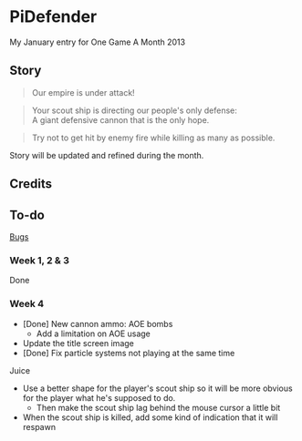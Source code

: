 PiDefender
==========

My January entry for One Game A Month 2013

## Story ##

>Our empire is under attack!  
  
>Your scout ship is directing our people's only defense:  
>A giant defensive cannon that is the only hope.
  
>Try not to get hit by enemy fire while killing as many as possible.

Story will be updated and refined during the month.

## Credits ##

## To-do ##

[Bugs](https://github.com/phansch/PiDefender/issues)

### Week 1, 2 & 3 ###

Done

### Week 4 ###

 * [Done] New cannon ammo: AOE bombs
    * Add a limitation on AOE usage
 * Update the title screen image
 * [Done] Fix particle systems not playing at the same time

Juice

 * Use a better shape for the player's scout ship so it will be more obvious for the player what he's supposed to do.
    * Then make the scout ship lag behind the mouse cursor a little bit
 * When the scout ship is killed, add some kind of indication that it will respawn
 